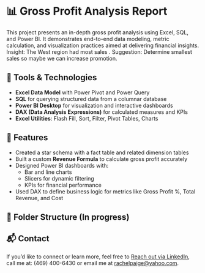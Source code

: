 # 📊 Gross Profit Analysis Report

This project presents an in-depth gross profit analysis using Excel, SQL, and Power BI. It demonstrates end-to-end data modeling, metric calculation, and visualization practices aimed at delivering financial insights.
Insight: The West region had most sales . Suggestion: Determine smallest sales so maybe we can increase promotion.
## 🔧 Tools & Technologies

- **Excel Data Model** with Power Pivot and Power Query
- **SQL** for querying structured data from a columnar database
- **Power BI Desktop** for visualization and interactive dashboards
- **DAX (Data Analysis Expressions)** for calculated measures and KPIs
- **Excel Utilities**: Flash Fill, Sort, Filter, Pivot Tables, Charts

## 🧠 Features

- Created a star schema with a fact table and related dimension tables
- Built a custom **Revenue Formula** to calculate gross profit accurately
- Designed Power BI dashboards with:
  - Bar and line charts
  - Slicers for dynamic filtering
  - KPIs for financial performance
- Used DAX to define business logic for metrics like Gross Profit %, Total Revenue, and Cost

## 📂 Folder Structure (In progress)

## 📬 Contact

If you’d like to connect or learn more, feel free to [Reach out via LinkedIn](https://www.linkedin.com/in/rachel-p-339803204), call me at: (469) 400-6430 or email me at rachelpaige@yahoo.com.
